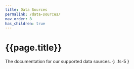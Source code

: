 ```yaml
---
title: Data Sources
permalink: /data-sources/
nav_order: 8
has_children: true
---
```


# {{page.title}}

The documentation for our supported data sources.
{: .fs-5 }